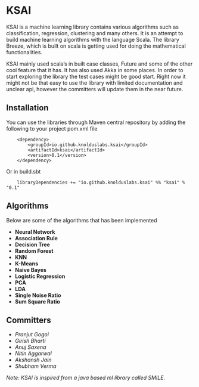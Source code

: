 KSAI
=====

KSAI is a machine learning library contains various algorithms such as classification, regression, clustering and many others. It is an attempt to build machine learning algorithms with the language Scala. The library Breeze, which is built on scala is getting used for doing the mathematical functionalities.

KSAI mainly used scala’s in built case classes, Future and some of the other cool feature that it has. It has also used Akka in some places. In order to start exploring the library the test cases might be good start. Right now it might not be that easy to use the library with limited documentation and unclear api, however the committers will update them in the near future.


Installation
-------------

You can use the libraries through Maven central repository by adding the following to your project pom.xml file

```
    <dependency>
        <groupId>io.github.knolduslabs.ksai</groupId>
 	    <artifactId>ksai</artifactId>
 	    <version>0.1</version>
    </dependency>
```

Or in build.sbt

```
    libraryDependencies += "io.github.knolduslabs.ksai" %% "ksai" % "0.1"
```

Algorithms
--------------

Below are some of the algorithms that has been implemented

* **Neural Network**
* **Association Rule**
* **Decision Tree**
* **Random Forest**
* **KNN**
* **K-Means**
* **Naive Bayes**
* **Logistic Regression**
* **PCA**
* **LDA**
* **Single Noise Ratio**
* **Sum Square Ratio**

Committers
-------------

* *Pranjut Gogoi*
* *Girish Bharti*
* *Anuj Saxena*
* *Nitin Aggarwal*
* *Akshansh Jain*
* *Shubham Verma*

*Note: KSAI is inspired from a java based ml library called SMILE.*